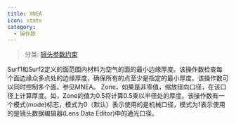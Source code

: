 ```yaml
---
title: XNEA
icon: state
category:
  - 操作数
---
```


> 分类: [镜头参数约束](/hb/operands/130/871/  "Zemax 操作数 镜头参数约束")

Surf1和Surf2定义的面范围内材料为空气的面的最小边缘厚度。该操作数检查每个面边缘众多点处的边缘厚度，确保所有的点至少是指定的最小厚度。该操作数可以同时控制多个面。参见MNEA。 
Zone，如果是非零值，缩放径向口径，在该口径上计算厚度。如，Zone的值为0.5将计算0.5乘以半径处的厚度。该操作数有一个模式(mode)标志，模式为0（默认）表示使用的是机械口径，模式为1表示使用的是镜头数据编辑器(Lens Data Editor)中的通光口径。